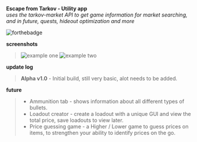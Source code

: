 
**Escape from Tarkov - Utility app**                    
*uses the tarkov-market API to get game information for market searching, and in future, quests, hideout optimization and more*

![forthebadge](https://forthebadge.com/images/badges/built-with-love.svg)

**screenshots**
> ![example one](https://i.imgur.com/BvOURru.png)
> ![example two](https://i.imgur.com/0dDm0Pr.png)

**update log**
> **Alpha v1.0** - Initial build, still very basic, alot needs to be added.

**future**
> - Ammunition tab - shows information about all different types of bullets.
> - Loadout creator - create a loadout with a unique GUI and view the total price, save loadouts to view later.
> - Price guessing game - a Higher / Lower game to guess prices on items, to strengthen your ability to identify prices on the go.
